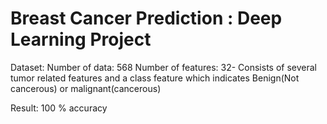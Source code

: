 # Breast Cancer Prediction : Deep Learning Project

Dataset:
Number of data: 568
Number of features: 32- Consists of several tumor related features and a class feature which indicates Benign(Not cancerous) or malignant(cancerous)

Result: 100 % accuracy
